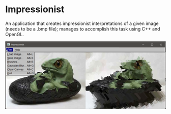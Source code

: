 # Impressionist
An application that creates impressionist interpretations of a given image (needs to be a .bmp file); manages to accomplish this task using C++ and OpenGL.

<img src="example.png">

